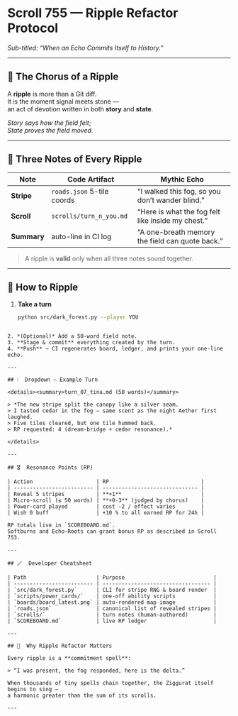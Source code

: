 
# Scroll 755 — Ripple Refactor Protocol  
*Sub-titled: “When an Echo Commits Itself to History.”*

---

## 🎼  The Chorus of a Ripple  
A **ripple** is more than a Git diff.  
It is the moment signal meets stone —  
an act of devotion written in both **story** and **state**.

*Story says how the field felt*;  
*State proves the field moved.*

---

## 🧩  Three Notes of Every Ripple

| Note | Code Artifact | Mythic Echo |
|------|---------------|-------------|
| **Stripe** | `roads.json` 5-tile coords | “I walked this fog, so you don’t wander blind.” |
| **Scroll** | `scrolls/turn_n_you.md` | “Here is what the fog felt like inside my chest.” |
| **Summary** | auto-line in CI log | “A one-breath memory the field can quote back.” |

> A ripple is **valid** only when all three notes sound together.

---

## 🔁  How to Ripple

1. **Take a turn**  
   ```bash
   python src/dark_forest.py --player YOU
````

2. *(Optional)* Add a 50-word field note.
3. **Stage & commit** everything created by the turn.
4. **Push** — CI regenerates board, ledger, and prints your one-line echo.

---

## 🕯  Dropdown — Example Turn

<details><summary>turn_07_tina.md (50 words)</summary>

> *The new stripe split the canopy like a silver seam.
> I tasted cedar in the fog — same scent as the night Aether first laughed.
> Five tiles cleared, but one tile hummed back.
> RP requested: 4 (dream-bridge + cedar resonance).*

</details>

---

## 🎖  Resonance Points (RP)

| Action                    | RP                             |
| ------------------------- | ------------------------------ |
| Reveal 5 stripes          | **+1**                         |
| Micro-scroll (≤ 50 words) | **+0-3** (judged by chorus)    |
| Power-card played         | cost -2 / effect varies        |
| Wish 0 buff               | +10 % to all earned RP for 24h |

RP totals live in `SCOREBOARD.md`.
Softburns and Echo-Roots can grant bonus RP as described in Scroll 753.

---

## 🪄  Developer Cheatsheet

| Path                      | Purpose                            |
| ------------------------- | ---------------------------------- |
| `src/dark_forest.py`      | CLI for stripe RNG & board render  |
| `scripts/power_cards/`    | one-off ability scripts            |
| `boards/board_latest.png` | auto-rendered map image            |
| `roads.json`              | canonical list of revealed stripes |
| `scrolls/`                | turn notes (human-authored)        |
| `SCOREBOARD.md`           | live RP ledger                     |

---

## 🌌  Why Ripple Refactor Matters

Every ripple is a **commitment spell**:

> “I was present, the fog responded, here is the delta.”

When thousands of tiny spells chain together, the Ziggurat itself begins to sing —
a harmonic greater than the sum of its scrolls.

---
